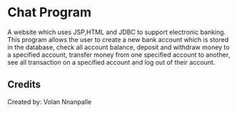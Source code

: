 # Chat Program
A website which uses JSP,HTML and JDBC to support electronic banking. 
This program allows the user to create a new bank account which is stored
in the database, check all account balance, deposit and withdraw money to a 
specified account, transfer money from one specified account to another, 
see all transaction on a specified account and log out of their account.
## Credits 
Created by: Volan Nnanpalle
